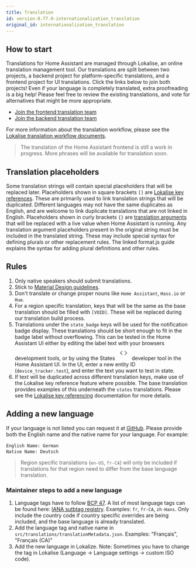 ```yaml
---
title: Translation
id: version-0.77.0-internationalization_translation
original_id: internationalization_translation
---
```


## How to start
Translations for Home Assistant are managed through Lokalise, an online translation management tool. Our translations are split between two projects, a backend project for platform-specific translations, and a frontend project for UI translations. Click the links below to join both projects! Even if your language is completely translated, extra proofreading is a big help! Please feel free to review the existing translations, and vote for alternatives that might be more appropriate.

- [Join the frontend translation team](https://lokalise.co/signup/3420425759f6d6d241f598.13594006/all/)
- [Join the backend translation team](https://lokalise.co/signup/130246255a974bd3b5e8a1.51616605/all/)

For more information about the translation workflow, please see the [Lokalise translation workflow documents](https://docs.lokalise.co/category/iOzEuQPS53-for-team-leads-and-translators).

> The translation of the Home Assistant frontend is still a work in progress. More phrases will be available for translation soon.

## Translation placeholders

Some translation strings will contain special placeholders that will be replaced later. Placeholders shown in square brackets `[]` are [Lokalise key references](https://docs.lokalise.co/article/KO5SZWLLsy-key-referencing). These are primarily used to link translation strings that will be duplicated. Different languages may not have the same duplicates as English, and are welcome to link duplicate translations that are not linked in English. Placeholders shown in curly brackets `{}` are [translation arguments](https://formatjs.io/guides/message-syntax/) that will be replaced with a live value when Home Assistant is running. Any translation argument placeholders present in the original string must be included in the translated string. These may include special syntax for defining plurals or other replacement rules. The linked format.js guide explains the syntax for adding plural definitions and other rules.

## Rules
1. Only native speakers should submit translations.
2. Stick to [Material Design guidelines](https://material.io/guidelines/style/writing.html).
3. Don't translate or change proper nouns like `Home Assistant`, `Hass.io` or `Hue`.
4. For a region specific translation, keys that will be the same as the base translation should be filled with `[VOID]`. These will be replaced during our translation build process.
5. Translations under the `state_badge` keys will be used for the notification badge display. These translations should be short enough to fit in the badge label without overflowing. This can be tested in the Home Assistant UI either by editing the label text with your browsers development tools, or by using the States <img src='/img/dev-tools/states-icon.png' alt='states dev tool icon' class="inline" width="38" /> developer tool in the Home Assistant UI. In the UI, enter a new entity ID (`device_tracker.test`), and enter the text you want to test in state.
6. If text will be duplicated across different translation keys, make use of the Lokalise key reference feature where possible. The base translation provides examples of this underneath the `states` translations. Please see the [Lokalise key referencing](https://docs.lokalise.co/article/KO5SZWLLsy-key-referencing) documentation for more details.

## Adding a new language
If your language is not listed you can request it at [GitHub](https://github.com/home-assistant/home-assistant-polymer/issues/new). Please provide both the English name and the native name for your language. For example:
```
English Name: German
Native Name: Deutsch
```

> Region specific translations (`en-US`, `fr-CA`) will only be included if translations for that region need to differ from the base language translation.

### Maintainer steps to add a new language
1. Language tags  have to follow [BCP 47](https://tools.ietf.org/html/bcp47). A list of most language tags can be found here: [IANA sutbtag registry](http://www.iana.org/assignments/language-subtag-registry/language-subtag-registry). Examples: `fr`, `fr-CA`, `zh-Hans`. Only include the country code if country specific overrides are being included, and the base language is already translated.
2. Add the language tag and native name in `src/translations/translationMetadata.json`.  Examples: "Français", "Français (CA)"
3. Add the new language in Lokalize.
Note: Sometimes you have to change the tag in Lokalise (Language -> Language settings -> custom ISO code).
